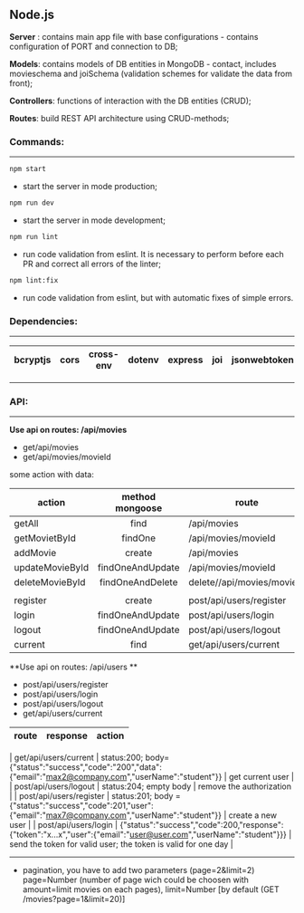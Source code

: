 ## Node.js

**Server** : contains main app file with base configurations - contains configuration of PORT and connection to DB;

**Models**: contains models of DB entities in MongoDB - contact, includes movieschema and joiSchema (validation schemes for validate the data from front);

**Controllers**: functions of interaction with the DB entities (CRUD);

**Routes**: build REST API architecture using CRUD-methods;

### Commands:

---

```bash
npm start
```

- start the server in mode production;

```bash
npm run dev
```

- start the server in mode development;

```bash
npm run lint
```

- run code validation from eslint. It is necessary to perform before each PR and correct all errors of the linter;

```bash
npm lint:fix
```

- run code validation from eslint, but with automatic fixes of simple errors.

### Dependencies:

---

| bcryptjs | cors | cross-env | dotenv | express | joi | jsonwebtoken | mongoose | morgan |
| -------- | ---- | --------- | ------ | ------- | --- | ------------ | -------- | ------ |

---

### API:

---

**Use api on routes: /api/movies**

- get/api/movies
- get/api/movies/movieId

some action with data:

| action          | method mongoose  | route                      |     |
| --------------- | :--------------: | -------------------------- | --: |
| getAll          |       find       | /api/movies                |  00 |
| getMovietById   |     findOne      | /api/movies/movieId        |  01 |
| addMovie        |      create      | /api/movies                |  02 |
| updateMovieById | findOneAndUpdate | /api/movies/movieId        |  03 |
| deleteMovieById | findOneAndDelete | delete//api/movies/movieId |  04 |
|                 |                  |                            |     |
| register        |      create      | post/api/users/register    |  05 |
| login           | findOneAndUpdate | post/api/users/login       |  06 |
| logout          | findOneAndUpdate | post/api/users/logout      |  07 |
| current         |       find       | get/api/users/current      |  08 |

**Use api on routes: /api/users **

- post/api/users/register
- post/api/users/login
- post/api/users/logout
- get/api/users/current

| route | response | action |
| ----- | -------- | ------ |

| get/api/users/current | status:200; body={"status":"success","code":"200","data":{"email":"max2@company.com","userName":"student"}} | get current user |
| post/api/users/logout | status:204; empty body | remove the authorization |
| post/api/users/register | status:201; body = {"status":"success","code":201,"user":{"email":"max7@company.com","userName":"student"}} | create a new user |
| post/api/users/login | {"status":"success","code":200,"response":{"token":"x...x","user":{"email":"user@user.com","userName":"student"}}} | send the token for valid user; the token is valid for one day |

---

- pagination, you have to add two parameters (page=2&limit=2) page=Number (number of page wich could be choosen with amount=limit movies on each pages), limit=Number [by default (GET /movies?page=1&limit=20)]
